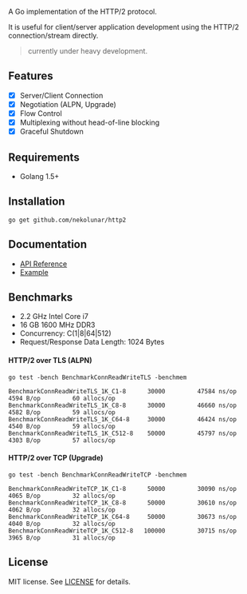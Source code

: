 
A Go implementation of the HTTP/2 protocol.

It is useful for client/server application development using the HTTP/2 connection/stream directly.

> currently under heavy development.

## Features

- [x] Server/Client Connection
- [x] Negotiation (ALPN, Upgrade)
- [x] Flow Control
- [x] Multiplexing without head-of-line blocking
- [x] Graceful Shutdown

## Requirements

- Golang 1.5+

## Installation

    go get github.com/nekolunar/http2

## Documentation

- [API Reference](https://godoc.org/github.com/nekolunar/http2)
- [Example](https://github.com/nekolunar/http2/blob/master/conn_test.go#L94-L132)

## Benchmarks

- 2.2 GHz Intel Core i7
- 16 GB 1600 MHz DDR3
- Concurrency: C(1|8|64|512)
- Request/Response Data Length: 1024 Bytes

#### HTTP/2 over TLS (ALPN)

    go test -bench BenchmarkConnReadWriteTLS -benchmem

    BenchmarkConnReadWriteTLS_1K_C1-8      30000         47584 ns/op        4594 B/op         60 allocs/op
    BenchmarkConnReadWriteTLS_1K_C8-8      30000         46660 ns/op        4582 B/op         59 allocs/op
    BenchmarkConnReadWriteTLS_1K_C64-8     30000         46424 ns/op        4540 B/op         59 allocs/op
    BenchmarkConnReadWriteTLS_1K_C512-8    50000         45797 ns/op        4303 B/op         57 allocs/op

#### HTTP/2 over TCP (Upgrade)

    go test -bench BenchmarkConnReadWriteTCP -benchmem

    BenchmarkConnReadWriteTCP_1K_C1-8      50000         30090 ns/op        4065 B/op         32 allocs/op
    BenchmarkConnReadWriteTCP_1K_C8-8      50000         30610 ns/op        4062 B/op         32 allocs/op
    BenchmarkConnReadWriteTCP_1K_C64-8     50000         30673 ns/op        4040 B/op         32 allocs/op
    BenchmarkConnReadWriteTCP_1K_C512-8   100000         30715 ns/op        3965 B/op         31 allocs/op

## License

MIT license. See [LICENSE](https://github.com/nekolunar/http2/blob/master/LICENSE) for details.

